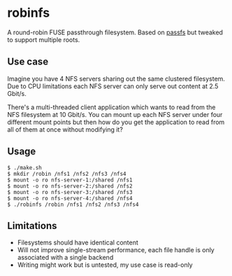 robinfs
=======

A round-robin FUSE passthrough filesystem.  Based on [passfs](https://github.com/jrk/passfs)
but tweaked to support multiple roots.

Use case
--------

Imagine you have 4 NFS servers sharing out the same clustered filesystem.  Due
to CPU limitations each NFS server can only serve out content at 2.5 Gbit/s.

There's a multi-threaded client application which wants to read from the NFS
filesystem at 10 Gbit/s.  You can mount up each NFS server under four different
mount points but then how do you get the application to read from all of them
at once without modifying it?

Usage
-----

    $ ./make.sh
    $ mkdir /robin /nfs1 /nfs2 /nfs3 /nfs4
    $ mount -o ro nfs-server-1:/shared /nfs1
    $ mount -o ro nfs-server-2:/shared /nfs2
    $ mount -o ro nfs-server-3:/shared /nfs3
    $ mount -o ro nfs-server-4:/shared /nfs4
    $ ./robinfs /robin /nfs1 /nfs2 /nfs3 /nfs4

Limitations
-----------

* Filesystems should have identical content
* Will not improve single-stream performance, each file handle is only associated with a single backend
* Writing might work but is untested, my use case is read-only
